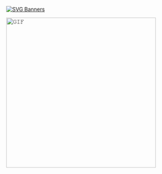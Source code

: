 
[![SVG Banners](https://svg-banners.vercel.app/api?type=typeWriter&text1=Polat%20Korkmaz%20👨‍💻&width=800&height=400)](https://github.com/Akshay090/svg-banners)

<a target="_blank"><img align="left" height="400" width="400" alt="𝙶𝙸𝙵" src="https://user-images.githubusercontent.com/74038190/212750672-2f3f2b50-c84f-4ed8-a60a-849ae69ff9df.gif"></a>
